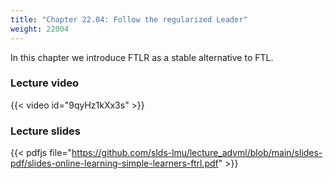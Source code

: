 ```yaml
---
title: "Chapter 22.04: Follow the regularized Leader"
weight: 22004
---
```

In this chapter we introduce FTLR as a stable alternative to FTL. 
<!--more-->

### Lecture video

{{< video id="9qyHz1kXx3s" >}}

### Lecture slides

{{< pdfjs file="https://github.com/slds-lmu/lecture_advml/blob/main/slides-pdf/slides-online-learning-simple-learners-ftrl.pdf" >}}
